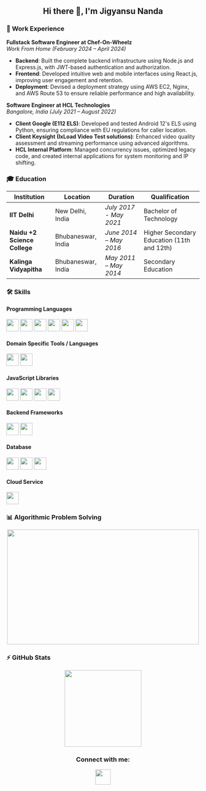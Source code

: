 <h2 align="center">Hi there 👋, I'm Jigyansu Nanda</h2>

### 🏢 Work Experience

**Fullstack Software Engineer at Chef-On-Wheelz**  
_Work From Home (February 2024 – April 2024)_

-   **Backend**: Built the complete backend infrastructure using Node.js and Express.js, with JWT-based authentication and authorization.
-   **Frontend**: Developed intuitive web and mobile interfaces using React.js, improving user engagement and retention.
-   **Deployment**: Devised a deployment strategy using AWS EC2, Nginx, and AWS Route 53 to ensure reliable performance and high availability.

**Software Engineer at HCL Technologies**  
_Bangalore, India (July 2021 – August 2022)_

-   **Client Google (E112 ELS)**: Developed and tested Android 12's ELS using Python, ensuring compliance with EU regulations for caller location.
-   **Client Keysight (IxLoad Video Test solutions)**: Enhanced video quality assessment and streaming performance using advanced algorithms.
-   **HCL Internal Platform**: Managed concurrency issues, optimized legacy code, and created internal applications for system monitoring and IP shifting.

### 🎓 Education

| Institution                  | Location           | Duration               | Qualification                              |
| ---------------------------- | ------------------ | ---------------------- | ------------------------------------------ |
| **IIT Delhi**                | New Delhi, India   | _July 2017 - May 2021_ | Bachelor of Technology                     |
| **Naidu +2 Science College** | Bhubaneswar, India | _June 2014 – May 2016_ | Higher Secondary Education (11th and 12th) |
| **Kalinga Vidyapitha**       | Bhubaneswar, India | _May 2011 – May 2014_  | Secondary Education                        |

### 🛠️ Skills

#### Programming Languages

<p>
  <!-- <img height="32" src="https://img.shields.io/badge/-JavaScript-F7DF1E?style=flat-square&logo=javascript&logoColor=black"/>
  <img height="32" src="https://img.shields.io/badge/-TypeScript-007ACC?style=flat-square&logo=typescript&logoColor=white"/>
  <img height="32" src="https://img.shields.io/badge/-C++-00599C?style=flat-square&logo=c%2B%2B&logoColor=white"/>
  <img height="32" src="https://img.shields.io/badge/-Rust-b7410e?style=flat-square&logo=rust&logoColor=white"/>
  <img height="32" src="https://img.shields.io/badge/-Java-007396?style=flat-square&logo=openjdk&logoColor=white"/>
  <img height="32" src="https://img.shields.io/badge/-Python-3776AB?style=flat-square&logo=python&logoColor=yellow"/> -->
<img  height="32"  src="https://img.shields.io/badge/-JavaScript-000000?style=flat-square&logo=javascript&logoColor=black&labelColor=F7DF1E"/>
<img  height="32"  src="https://img.shields.io/badge/-TypeScript-000000?style=flat-square&logo=typescript&logoColor=white&labelColor=007ACC"/>
<img  height="32"  src="https://img.shields.io/badge/-C++-000000?style=flat-square&logo=c%2B%2B&logoColor=white&labelColor=00599C"/>
<img  height="32"  src="https://img.shields.io/badge/-Rust-000000?style=flat-square&logo=rust&logoColor=white&labelColor=b7410e"/>
<img  height="32"  src="https://img.shields.io/badge/-Java-000000?style=flat-square&logo=openjdk&logoColor=white&labelColor=007396"/>
<img  height="32"  src="https://img.shields.io/badge/-Python-000000?style=flat-square&logo=python&logoColor=yellow&labelColor=3776AB"/>
</p>

#### Domain Specific Tools / Languages

<p>
  <img height="32" src="https://img.shields.io/badge/-HTML5-E34F26?style=flat-square&logo=html5&logoColor=white"/>
  <img height="32" src="https://img.shields.io/badge/-CSS3-1572B6?style=flat-square&logo=css3&logoColor=white"/>
</p>

#### JavaScript Libraries

<p>
  <img height="32" src="https://img.shields.io/badge/-React-61DAFB?style=flat-square&logo=react&logoColor=black"/>
  <img height="32" src="https://img.shields.io/badge/-Redux-764ABC?style=flat-square&logo=redux&logoColor=white"/>
  <img height="32" src="https://img.shields.io/badge/-jQuery-0769AD?style=flat-square&logo=jquery&logoColor=white"/>
  <img height="32" src="https://img.shields.io/badge/-Bootstrap-563D7C?style=flat-square&logo=bootstrap&logoColor=white"/>
</p>

#### Backend Frameworks

<p>
  <img height="32" src="https://img.shields.io/badge/-Node.js-339933?style=flat-square&logo=node.js&logoColor=white"/>
  <img height="32" src="https://img.shields.io/badge/-Express-000000?style=flat-square&logo=express&logoColor=white"/>
</p>

#### Database

<p>
  <img height="32" src="https://img.shields.io/badge/-SQL-4479A1?style=flat-square&logo=postgresql&logoColor=white"/>
  <img height="32" src="https://img.shields.io/badge/-MongoDB-47A248?style=flat-square&logo=mongodb&logoColor=white"/>
  <img height="32" src="https://img.shields.io/badge/-Redis-DC382D?style=flat-square&logo=redis&logoColor=white"/>
</p>

#### Cloud Service

<p>
  <!-- <img height="32" src="https://img.shields.io/badge/-AWS-232F3E?style=flat-square&logo=amazon-aws&logoColor=white"/> -->
  <img height="32" src="https://res.cloudinary.com/practicaldev/image/fetch/s--891ylAtK--/c_limit%2Cf_auto%2Cfl_progressive%2Cq_auto%2Cw_880/https://img.shields.io/badge/Amazon_AWS-232F3E%3Fstyle%3Dfor-the-badge%26logo%3Damazon-aws%26logoColor%3Dwhite"/>
</p>

### 📊 Algorithmic Problem Solving

<p align="center">
  <img height="300em" width="500em" src="https://leetcard.jacoblin.cool/jigyansunanda?theme=dark&font=Karma&ext=contest"/>
</p>

### ⚡ GitHub Stats

<p align="center">
  <img height="200em" src="https://github-readme-stats-jigyansu-nandas-projects.vercel.app/api/top-langs/?username=jigyansunanda&theme=gotham&show_icons=true&hide_border=true&layout=compact&langs_count=12"/>
</p>

<h3 align="center">Connect with me:</h3>
<p align="center">
  <a href="https://www.linkedin.com/in/jigyansunanda"><img src="https://cdn-icons-png.flaticon.com/512/1409/1409945.png" width="40px"/></a>
</p>
